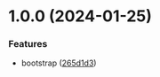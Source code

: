 # 1.0.0 (2024-01-25)


### Features

* bootstrap ([265d1d3](https://github.com/michael-land/extract-modified-properties/commit/265d1d37398827755701a51667a3fa0ef0a269dc))
